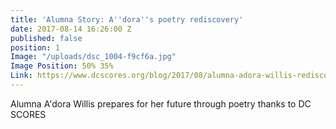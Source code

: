 ```yaml
---
title: 'Alumna Story: A''dora''s poetry rediscovery'
date: 2017-08-14 16:26:00 Z
published: false
position: 1
Image: "/uploads/dsc_1004-f9cf6a.jpg"
Image Position: 50% 35%
Link: https://www.dcscores.org/blog/2017/08/alumna-adora-willis-rediscovers-the-power-of-poetry
---
```


Alumna A'dora Willis prepares for her future through poetry thanks to DC SCORES